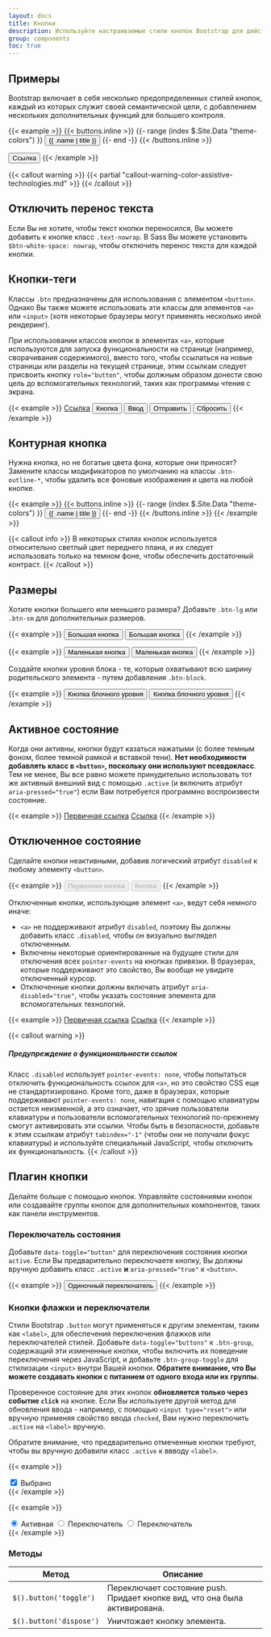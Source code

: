 ```yaml
---
layout: docs
title: Кнопки
description: Используйте настраиваемые стили кнопок Bootstrap для действий в формах, диалоговых окнах и т.д. с поддержкой нескольких размеров, состояний и т.д.
group: components
toc: true
---
```


## Примеры

Bootstrap включает в себя несколько предопределенных стилей кнопок, каждый из которых служит своей семантической цели, с добавлением нескольких дополнительных функций для большего контроля.

{{< example >}}
{{< buttons.inline >}}
{{- range (index $.Site.Data "theme-colors") }}
<button type="button" class="btn btn-{{ .name }}">{{ .name | title }}</button>
{{- end -}}
{{< /buttons.inline >}}

<button type="button" class="btn btn-link">Ссылка</button>
{{< /example >}}

{{< callout warning >}}
{{< partial "callout-warning-color-assistive-technologies.md" >}}
{{< /callout >}}

## Отключить перенос текста

Если Вы не хотите, чтобы текст кнопки переносился, Вы можете добавить к кнопке класс `.text-nowrap`. В Sass Вы можете установить `$btn-white-space: nowrap`, чтобы отключить перенос текста для каждой кнопки.

## Кнопки-теги

Классы `.btn` предназначены для использования с элементом `<button>`. Однако Вы также можете использовать эти классы для элементов `<a>` или `<input>` (хотя некоторые браузеры могут применять несколько иной рендеринг).

При использовании классов кнопок в элементах `<a>`, которые используются для запуска функциональности на странице (например, сворачивания содержимого), вместо того, чтобы ссылаться на новые страницы или разделы на текущей странице, этим ссылкам следует присвоить кнопку `role="button"`, чтобы должным образом донести свою цель до вспомогательных технологий, таких как программы чтения с экрана.

{{< example >}}
<a class="btn btn-primary" href="#" role="button">Ссылка</a>
<button class="btn btn-primary" type="submit">Кнопка</button>
<input class="btn btn-primary" type="button" value="Ввод">
<input class="btn btn-primary" type="submit" value="Отправить">
<input class="btn btn-primary" type="reset" value="Сбросить">
{{< /example >}}

## Контурная кнопка

Нужна кнопка, но не богатые цвета фона, которые они приносят? Замените классы модификаторов по умолчанию на классы `.btn-outline-*`, чтобы удалить все фоновые изображения и цвета на любой кнопке.

{{< example >}}
{{< buttons.inline >}}
{{- range (index $.Site.Data "theme-colors") }}
<button type="button" class="btn btn-outline-{{ .name }}">{{ .name | title }}</button>
{{- end -}}
{{< /buttons.inline >}}
{{< /example >}}

{{< callout info >}}
В некоторых стилях кнопок используется относительно светлый цвет переднего плана, и их следует использовать только на темном фоне, чтобы обеспечить достаточный контраст.
{{< /callout >}}

## Размеры

Хотите кнопки большего или меньшего размера? Добавьте `.btn-lg` или `.btn-sm` для дополнительных размеров.

{{< example >}}
<button type="button" class="btn btn-primary btn-lg">Большая кнопка</button>
<button type="button" class="btn btn-secondary btn-lg">Большая кнопка</button>
{{< /example >}}

{{< example >}}
<button type="button" class="btn btn-primary btn-sm">Маленькая кнопка</button>
<button type="button" class="btn btn-secondary btn-sm">Маленькая кнопка</button>
{{< /example >}}

Создайте кнопки уровня блока - те, которые охватывают всю ширину родительского элемента - путем добавления `.btn-block`.

{{< example >}}
<button type="button" class="btn btn-primary btn-lg btn-block">Кнопка блочного уровня</button>
<button type="button" class="btn btn-secondary btn-lg btn-block">Кнопка блочного уровня</button>
{{< /example >}}

## Активное состояние

Когда они активны, кнопки будут казаться нажатыми (с более темным фоном, более темной рамкой и вставкой тени). **Нет необходимости добавлять класс в `<button>`, поскольку они используют псевдокласс**. Тем не менее, Вы все равно можете принудительно использовать тот же активный внешний вид с помощью `.active` (и включить атрибут <code>aria-pressed="true"</code>) если Вам потребуется программно воспроизвести состояние.

{{< example >}}
<a href="#" class="btn btn-primary btn-lg active" role="button" aria-pressed="true">Первичная ссылка</a>
<a href="#" class="btn btn-secondary btn-lg active" role="button" aria-pressed="true">Ссылка</a>
{{< /example >}}

## Отключенное состояние

Сделайте кнопки неактивными, добавив логический атрибут `disabled` к любому элементу `<button>`.

{{< example >}}
<button type="button" class="btn btn-lg btn-primary" disabled>Первичная кнопка</button>
<button type="button" class="btn btn-secondary btn-lg" disabled>Кнопка</button>
{{< /example >}}

Отключенные кнопки, использующие элемент `<a>`, ведут себя немного иначе:

- `<a>` не поддерживают атрибут `disabled`, поэтому Вы должны добавить класс `.disabled`, чтобы он визуально выглядел отключенным.
- Включены некоторые ориентированные на будущее стили для отключения всех `pointer-events` на кнопках привязки. В браузерах, которые поддерживают это свойство, Вы вообще не увидите отключенный курсор.
- Отключенные кнопки должны включать атрибут `aria-disabled="true"`, чтобы указать состояние элемента для вспомогательных технологий.

{{< example >}}
<a href="#" class="btn btn-primary btn-lg disabled" tabindex="-1" role="button" aria-disabled="true">Первичная ссылка</a>
<a href="#" class="btn btn-secondary btn-lg disabled" tabindex="-1" role="button" aria-disabled="true">Ссылка</a>
{{< /example >}}

{{< callout warning >}}
##### Предупреждение о функциональности ссылок

Класс `.disabled` использует `pointer-events: none`, чтобы попытаться отключить функциональность ссылок для `<a>`, но это свойство CSS еще не стандартизировано. Кроме того, даже в браузерах, которые поддерживают `pointer-events: none`, навигация с помощью клавиатуры остается неизменной, а это означает, что зрячие пользователи клавиатуры и пользователи вспомогательных технологий по-прежнему смогут активировать эти ссылки. Чтобы быть в безопасности, добавьте к этим ссылкам атрибут `tabindex="-1"` (чтобы они не получали фокус клавиатуры) и используйте специальный JavaScript, чтобы отключить их функциональность.
{{< /callout >}}

## Плагин кнопки

Делайте больше с помощью кнопок. Управляйте состояниями кнопок или создавайте группы кнопок для дополнительных компонентов, таких как панели инструментов.

### Переключатель состояния

Добавьте `data-toggle="button"` для переключения состояния кнопки `active`. Если Вы предварительно переключаете кнопку, Вы должны вручную добавить класс `.active` **и** `aria-pressed="true"` к `<button>`.

{{< example >}}
<button type="button" class="btn btn-primary" data-toggle="button" aria-pressed="false">
  Одиночный переключатель
</button>
{{< /example >}}

### Кнопки флажки и переключатели

Стили Bootstrap `.button` могут применяться к другим элементам, таким как `<label>`, для обеспечения переключения флажков или переключателей стилей. Добавьте `data-toggle="buttons"` к `.btn-group`, содержащий эти измененные кнопки, чтобы включить их поведение переключения через JavaScript, и добавьте `.btn-group-toggle` для стилизации `<input>` внутри Вашей кнопки. **Обратите внимание, что Вы можете создавать кнопки с питанием от одного входа или их группы.**

Проверенное состояние для этих кнопок **обновляется только через событие `click`** на кнопке. Если Вы используете другой метод для обновления ввода - например, с помощью `<input type="reset">` или вручную применяя свойство ввода `checked`, Вам нужно переключить `.active` на `<label>` вручную.

Обратите внимание, что предварительно отмеченные кнопки требуют, чтобы вы вручную добавили класс `.active` к ввводу `<label>`.

{{< example >}}
<div class="btn-group-toggle" data-toggle="buttons">
  <label class="btn btn-secondary active">
    <input type="checkbox" checked> Выбрано
  </label>
</div>
{{< /example >}}

{{< example >}}
<div class="btn-group btn-group-toggle" data-toggle="buttons">
  <label class="btn btn-secondary active">
    <input type="radio" name="options" id="option1" checked> Активная
  </label>
  <label class="btn btn-secondary">
    <input type="radio" name="options" id="option2"> Переключатель
  </label>
  <label class="btn btn-secondary">
    <input type="radio" name="options" id="option3"> Переключатель
  </label>
</div>
{{< /example >}}

### Методы

| Метод | Описание |
| --- | --- |
| `$().button('toggle')` | Переключает состояние push. Придает кнопке вид, что она была активирована. |
| `$().button('dispose')` | Уничтожает кнопку элемента. |
